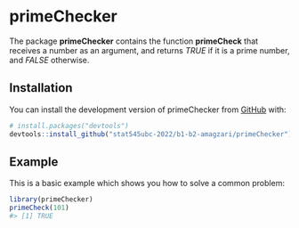 
<!-- README.md is generated from README.Rmd. Please edit that file -->

# primeChecker

<!-- badges: start -->
<!-- badges: end -->

The package **primeChecker** contains the function **primeCheck** that
receives a number as an argument, and returns *TRUE* if it is a prime
number, and *FALSE* otherwise.

## Installation

You can install the development version of primeChecker from
[GitHub](https://github.com/) with:

``` r
# install.packages("devtools")
devtools::install_github("stat545ubc-2022/b1-b2-amagzari/primeChecker")
```

## Example

This is a basic example which shows you how to solve a common problem:

``` r
library(primeChecker)
primeCheck(101) 
#> [1] TRUE
```
